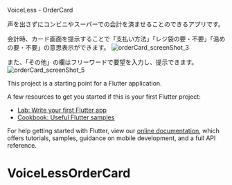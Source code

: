 VoiceLess - OrderCard

声を出さずにコンビニやスーパーでの会計を済ませることのできるアプリです。

会計時、カード画面を提示することで「支払い方法」「レジ袋の要・不要」「温めの要・不要」の意思表示ができます。
![orderCard_screenShot_3](https://user-images.githubusercontent.com/38319910/108952948-b3a09f00-76ad-11eb-8107-97c5d9505c16.jpeg)


また、「その他」の欄はフリーワードで要望を入力し、提示できます。
![orderCard_screenShot_5](https://user-images.githubusercontent.com/38319910/108952986-c87d3280-76ad-11eb-9f66-e1ed631bd0b4.jpeg)





This project is a starting point for a Flutter application.

A few resources to get you started if this is your first Flutter project:

- [Lab: Write your first Flutter app](https://flutter.dev/docs/get-started/codelab)
- [Cookbook: Useful Flutter samples](https://flutter.dev/docs/cookbook)

For help getting started with Flutter, view our
[online documentation](https://flutter.dev/docs), which offers tutorials,
samples, guidance on mobile development, and a full API reference.
# VoiceLessOrderCard
